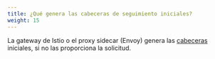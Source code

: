```yaml
---
title: ¿Qué genera las cabeceras de seguimiento iniciales?
weight: 15
---
```


La gateway de Istio o el proxy sidecar (Envoy) genera las [cabeceras](https://www.envoyproxy.io/docs/envoy/latest/configuration/http/http_conn_man/headers#x-request-id) iniciales, si no las proporciona la solicitud.
